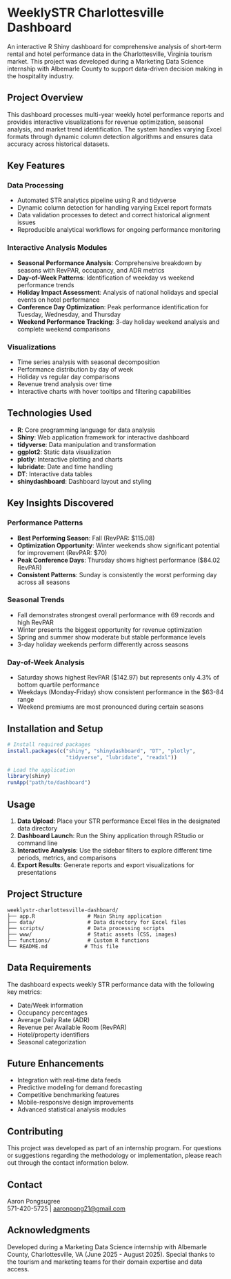 # WeeklySTR Charlottesville Dashboard

An interactive R Shiny dashboard for comprehensive analysis of short-term rental and hotel performance data in the Charlottesville, Virginia tourism market. This project was developed during a Marketing Data Science internship with Albemarle County to support data-driven decision making in the hospitality industry.

## Project Overview

This dashboard processes multi-year weekly hotel performance reports and provides interactive visualizations for revenue optimization, seasonal analysis, and market trend identification. The system handles varying Excel formats through dynamic column detection algorithms and ensures data accuracy across historical datasets.

## Key Features

### Data Processing
- Automated STR analytics pipeline using R and tidyverse
- Dynamic column detection for handling varying Excel report formats
- Data validation processes to detect and correct historical alignment issues
- Reproducible analytical workflows for ongoing performance monitoring

### Interactive Analysis Modules
- **Seasonal Performance Analysis**: Comprehensive breakdown by seasons with RevPAR, occupancy, and ADR metrics
- **Day-of-Week Patterns**: Identification of weekday vs weekend performance trends
- **Holiday Impact Assessment**: Analysis of national holidays and special events on hotel performance
- **Conference Day Optimization**: Peak performance identification for Tuesday, Wednesday, and Thursday
- **Weekend Performance Tracking**: 3-day holiday weekend analysis and complete weekend comparisons

### Visualizations
- Time series analysis with seasonal decomposition
- Performance distribution by day of week
- Holiday vs regular day comparisons
- Revenue trend analysis over time
- Interactive charts with hover tooltips and filtering capabilities

## Technologies Used

- **R**: Core programming language for data analysis
- **Shiny**: Web application framework for interactive dashboard
- **tidyverse**: Data manipulation and transformation
- **ggplot2**: Static data visualization
- **plotly**: Interactive plotting and charts
- **lubridate**: Date and time handling
- **DT**: Interactive data tables
- **shinydashboard**: Dashboard layout and styling

## Key Insights Discovered

### Performance Patterns
- **Best Performing Season**: Fall (RevPAR: $115.08)
- **Optimization Opportunity**: Winter weekends show significant potential for improvement (RevPAR: $70)
- **Peak Conference Days**: Thursday shows highest performance ($84.02 RevPAR)
- **Consistent Patterns**: Sunday is consistently the worst performing day across all seasons

### Seasonal Trends
- Fall demonstrates strongest overall performance with 69 records and high RevPAR
- Winter presents the biggest opportunity for revenue optimization
- Spring and summer show moderate but stable performance levels
- 3-day holiday weekends perform differently across seasons

### Day-of-Week Analysis
- Saturday shows highest RevPAR ($142.97) but represents only 4.3% of bottom quartile performance
- Weekdays (Monday-Friday) show consistent performance in the $63-84 range
- Weekend premiums are most pronounced during certain seasons

## Installation and Setup

```r
# Install required packages
install.packages(c("shiny", "shinydashboard", "DT", "plotly", 
                   "tidyverse", "lubridate", "readxl"))

# Load the application
library(shiny)
runApp("path/to/dashboard")
```

## Usage

1. **Data Upload**: Place your STR performance Excel files in the designated data directory
2. **Dashboard Launch**: Run the Shiny application through RStudio or command line
3. **Interactive Analysis**: Use the sidebar filters to explore different time periods, metrics, and comparisons
4. **Export Results**: Generate reports and export visualizations for presentations

## Project Structure

```
weeklystr-charlottesville-dashboard/
├── app.R                 # Main Shiny application
├── data/                 # Data directory for Excel files
├── scripts/              # Data processing scripts
├── www/                  # Static assets (CSS, images)
├── functions/            # Custom R functions
└── README.md            # This file
```

## Data Requirements

The dashboard expects weekly STR performance data with the following key metrics:
- Date/Week information
- Occupancy percentages
- Average Daily Rate (ADR)
- Revenue per Available Room (RevPAR)
- Hotel/property identifiers
- Seasonal categorization

## Future Enhancements

- Integration with real-time data feeds
- Predictive modeling for demand forecasting
- Competitive benchmarking features
- Mobile-responsive design improvements
- Advanced statistical analysis modules

## Contributing

This project was developed as part of an internship program. For questions or suggestions regarding the methodology or implementation, please reach out through the contact information below.

## Contact

Aaron Pongsugree  
571-420-5725 | aaronpong21@gmail.com

## Acknowledgments

Developed during a Marketing Data Science internship with Albemarle County, Charlottesville, VA (June 2025 - August 2025). Special thanks to the tourism and marketing teams for their domain expertise and data access.
